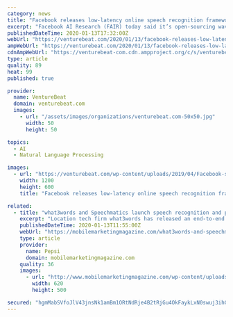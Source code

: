 ```yaml
---
category: news
title: "Facebook releases low-latency online speech recognition framework"
excerpt: "Facebook AI Research (FAIR) today said it’s open-sourcing wav2letter@anywhere, a deep learning-based inference framework that achieves fast performance for online automatic speech recognition in ..."
publishedDateTime: 2020-01-13T17:32:00Z
webUrl: "https://venturebeat.com/2020/01/13/facebook-releases-low-latency-online-speech-recognition-framework/"
ampWebUrl: "https://venturebeat.com/2020/01/13/facebook-releases-low-latency-online-speech-recognition-framework/amp/"
cdnAmpWebUrl: "https://venturebeat-com.cdn.ampproject.org/c/s/venturebeat.com/2020/01/13/facebook-releases-low-latency-online-speech-recognition-framework/amp/"
type: article
quality: 89
heat: 99
published: true

provider:
  name: VentureBeat
  domain: venturebeat.com
  images:
    - url: "/assets/images/organizations/venturebeat.com-50x50.jpg"
      width: 50
      height: 50

topics:
  - AI
  - Natural Language Processing

images:
  - url: "https://venturebeat.com/wp-content/uploads/2019/04/Facebook-sign-F8-e1564693284989.jpg?fit=1200%2C600&strip=all"
    width: 1200
    height: 600
    title: "Facebook releases low-latency online speech recognition framework"

related:
  - title: "what3words and Speechmatics launch speech recognition and post-processing API"
    excerpt: "Location tech firm what3words has released an end-to-end speech recognition and post-processing API, in conjunction with speech recognistion and machine learning firm, Speechmatics. The what3words Voice API allows a user to say three words into any ..."
    publishedDateTime: 2020-01-13T11:55:00Z
    webUrl: "https://mobilemarketingmagazine.com/what3words-and-speechmatics-launch-speech-recognition-and-post-processing-api"
    type: article
    provider:
      name: Pepsi
      domain: mobilemarketingmagazine.com
    quality: 36
    images:
      - url: "http://www.mobilemarketingmagazine.com/wp-content/uploads/posts/What3words.png"
        width: 620
        height: 500

secured: "hgmMabSVfoJlV43jnsNk1amBm1ORtNdRje4B2tRjGu4OkFaykLxN0swuj3ihGruC1QQBuzKAr3GV8CSONwmIPugITWZTxA5bhmvYMKrWz438DXy/RPSlSs9LDVtO5I9u2Hwnqw8bRqQ0J4AZ1iugSREL7ihXOnt98DmXAZliD3/erXCkGi5b/fBSwtenfOFG6gi0lexni7BiDJheuT19LjqI54Qx67cYpHYrXB5FJR8isX1BoBxR5Z52mITe45x/cW64S3KBdoKtQaEihTs6MncDp3j1fpFe3gkdP1KMW4wn5EBk5k97ojmJ6UkDqj2P;ppZec+sr49q/Lufs6DlmvQ=="
---
```


